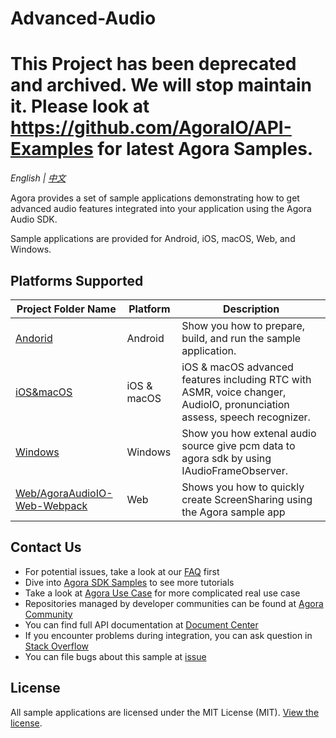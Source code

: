 # Advanced-Audio
# **This Project has been deprecated and archived. We will stop maintain it. Please look at https://github.com/AgoraIO/API-Examples for latest Agora Samples.**

*English | [中文](README.zh.md)*

Agora provides a set of sample applications demonstrating how to get advanced audio features integrated into your application using the Agora Audio SDK.

Sample applications are provided for Android, iOS, macOS, Web, and Windows.

## Platforms Supported

Project Folder Name|Platform|Description
---|---|---
[Andorid](./Android)|Android|Show you how to prepare, build, and run the sample application.
[iOS&macOS](./iOS&macOS)|iOS & macOS|iOS & macOS advanced features including RTC with ASMR, voice changer, AudioIO, pronunciation assess, speech recognizer.
[Windows](./Windows)|Windows|Show you how extenal audio source give pcm data to agora sdk by using IAudioFrameObserver.
[Web/AgoraAudioIO-Web-Webpack](./Web/AgoraAudioIO-Web-Webpack)|Web|Shows you how to quickly create ScreenSharing using the Agora sample app

## Contact Us

- For potential issues, take a look at our [FAQ](https://docs.agora.io/en/faq) first
- Dive into [Agora SDK Samples](https://github.com/AgoraIO) to see more tutorials
- Take a look at [Agora Use Case](https://github.com/AgoraIO-usecase) for more complicated real use case
- Repositories managed by developer communities can be found at [Agora Community](https://github.com/AgoraIO-Community)
- You can find full API documentation at [Document Center](https://docs.agora.io/en/)
- If you encounter problems during integration, you can ask question in [Stack Overflow](https://stackoverflow.com/questions/tagged/agora.io)
- You can file bugs about this sample at [issue](https://github.com/AgoraIO/Advanced-Audio/issues)

## License

All sample applications are licensed under the MIT License (MIT). [View the license](LICENSE.md).
